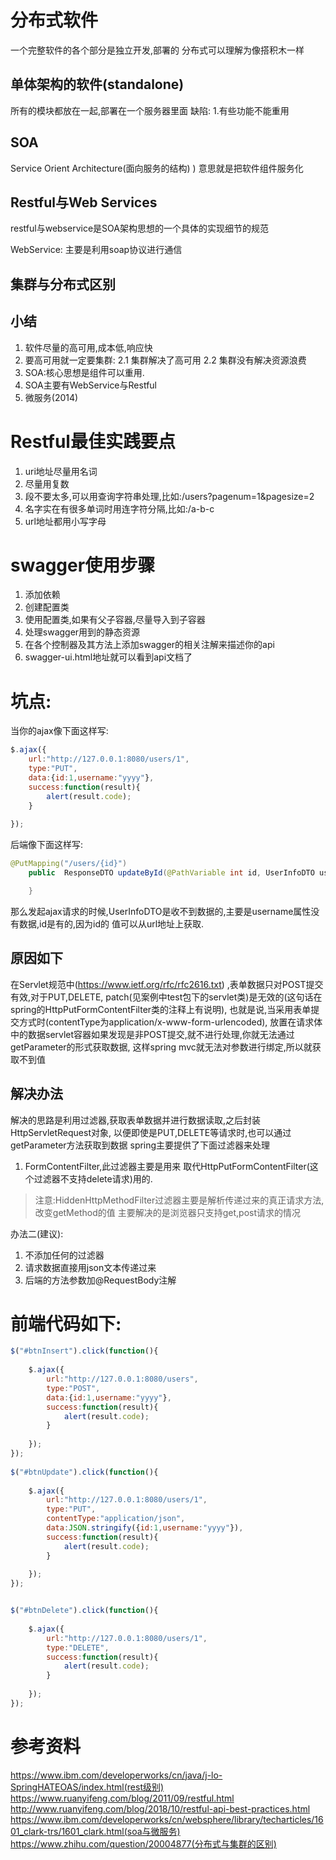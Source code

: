 # 分布式软件
一个完整软件的各个部分是独立开发,部署的
分布式可以理解为像搭积木一样
## 单体架构的软件(standalone)
所有的模块都放在一起,部署在一个服务器里面
缺陷:
1.有些功能不能重用

## SOA
Service Orient Architecture(面向服务的结构)
)
意思就是把软件组件服务化
## Restful与Web Services
restful与webservice是SOA架构思想的一个具体的实现细节的规范

WebService: 主要是利用soap协议进行通信

## 集群与分布式区别

## 小结
1. 软件尽量的高可用,成本低,响应快
2. 要高可用就一定要集群:
    2.1 集群解决了高可用
    2.2 集群没有解决资源浪费
3. SOA:核心思想是组件可以重用.
4. SOA主要有WebService与Restful
5. 微服务(2014)


# Restful最佳实践要点
1. uri地址尽量用名词
2. 尽量用复数
3. 段不要太多,可以用查询字符串处理,比如:/users?pagenum=1&pagesize=2
4. 名字实在有很多单词时用连字符分隔,比如:/a-b-c
5. url地址都用小写字母

# swagger使用步骤
1. 添加依赖
2. 创建配置类
3. 使用配置类,如果有父子容器,尽量导入到子容器
4. 处理swagger用到的静态资源
5. 在各个控制器及其方法上添加swagger的相关注解来描述你的api
6. swagger-ui.html地址就可以看到api文档了

# 坑点:
当你的ajax像下面这样写:
```js
$.ajax({
    url:"http://127.0.0.1:8080/users/1",
    type:"PUT",
    data:{id:1,username:"yyyy"},
    success:function(result){
        alert(result.code);
    }
    
});
```
后端像下面这样写:
```java
@PutMapping("/users/{id}")
    public  ResponseDTO updateById(@PathVariable int id, UserInfoDTO userInfoDTO){

    }
```
那么发起ajax请求的时候,UserInfoDTO是收不到数据的,主要是username属性没有数据,id是有的,因为id的
值可以从url地址上获取.

## 原因如下
在Servlet规范中(https://www.ietf.org/rfc/rfc2616.txt)
,表单数据只对POST提交有效,对于PUT,DELETE,
patch(见案例中test包下的servlet类)是无效的(这句话在spring的HttpPutFormContentFilter类的注释上有说明),
也就是说,当采用表单提交方式时(contentType为application/x-www-form-urlencoded),
放置在请求体中的数据servlet容器如果发现是非POST提交,就不进行处理,你就无法通过getParameter的形式获取数据,
这样spring mvc就无法对参数进行绑定,所以就获取不到值

## 解决办法
解决的思路是利用过滤器,获取表单数据并进行数据读取,之后封装HttpServletRequest对象,
以便即使是PUT,DELETE等请求时,也可以通过getParameter方法获取到数据
spring主要提供了下面过滤器来处理

1. FormContentFilter,此过滤器主要是用来
取代HttpPutFormContentFilter(这个过滤器不支持delete请求)用的.

> 注意:HiddenHttpMethodFilter过滤器主要是解析传递过来的真正请求方法,改变getMethod的值
> 主要解决的是浏览器只支持get,post请求的情况

办法二(建议):
1. 不添加任何的过滤器
2. 请求数据直接用json文本传递过来
3. 后端的方法参数加@RequestBody注解

# 前端代码如下:
```js
$("#btnInsert").click(function(){
				
    $.ajax({
        url:"http://127.0.0.1:8080/users",
        type:"POST",
        data:{id:1,username:"yyyy"},
        success:function(result){
            alert(result.code);
        }
        
    });
});
			
$("#btnUpdate").click(function(){
    
    $.ajax({
        url:"http://127.0.0.1:8080/users/1",
        type:"PUT",
        contentType:"application/json",
        data:JSON.stringify({id:1,username:"yyyy"}),
        success:function(result){
            alert(result.code);
        }
        
    });
});


$("#btnDelete").click(function(){
    
    $.ajax({
        url:"http://127.0.0.1:8080/users/1",
        type:"DELETE",
        success:function(result){
            alert(result.code);
        }
        
    });
});
```

# 参考资料
https://www.ibm.com/developerworks/cn/java/j-lo-SpringHATEOAS/index.html(rest级别)
https://www.ruanyifeng.com/blog/2011/09/restful.html
http://www.ruanyifeng.com/blog/2018/10/restful-api-best-practices.html
https://www.ibm.com/developerworks/cn/websphere/library/techarticles/1601_clark-trs/1601_clark.html(soa与微服务)
https://www.zhihu.com/question/20004877(分布式与集群的区别)
